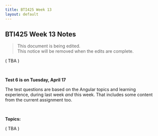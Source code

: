 ```yaml
---
title: BTI425 Week 13
layout: default
---
```


## BTI425 Week 13 Notes

> This document is being edited.  
> This notice will be removed when the edits are complete.  

( TBA )

<br>

**Test 6 is on Tuesday, April 17**

The test questions are based on the Angular topics and learning experience, during last week *and* this week. That includes some content from the current assignment too. 

<br>

**Topics:**

( TBA )

<br>
